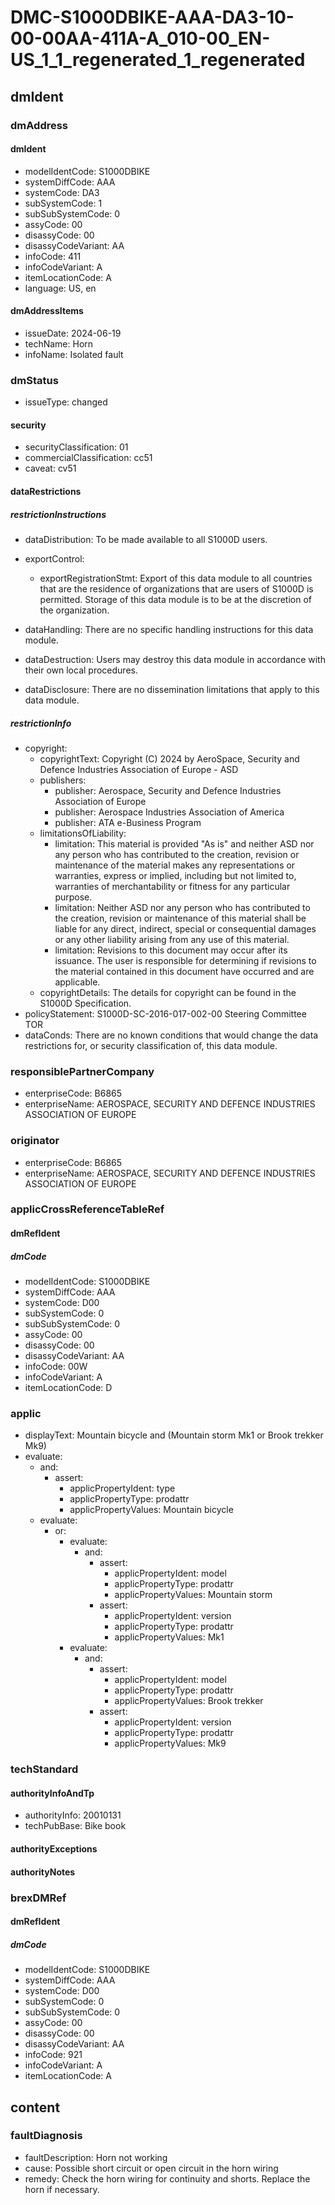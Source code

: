# DMC-S1000DBIKE-AAA-DA3-10-00-00AA-411A-A_010-00_EN-US_1_1_regenerated_1_regenerated

## dmIdent

### dmAddress

#### dmIdent

*   modelIdentCode: S1000DBIKE
*   systemDiffCode: AAA
*   systemCode: DA3
*   subSystemCode: 1
*   subSubSystemCode: 0
*   assyCode: 00
*   disassyCode: 00
*   disassyCodeVariant: AA
*   infoCode: 411
*   infoCodeVariant: A
*   itemLocationCode: A
*   language: US, en

#### dmAddressItems

*   issueDate: 2024-06-19
*   techName: Horn
*   infoName: Isolated fault

### dmStatus

*   issueType: changed

#### security

*   securityClassification: 01
*   commercialClassification: cc51
*   caveat: cv51

#### dataRestrictions

##### restrictionInstructions

*   dataDistribution: To be made available to all S1000D users.

*   exportControl:
    *   exportRegistrationStmt: Export of this data module to all countries that are the residence of organizations that are users of S1000D is permitted. Storage of this data module is to be at the discretion of the organization.

*   dataHandling: There are no specific handling instructions for this data module.
*   dataDestruction: Users may destroy this data module in accordance with their own local procedures.
*   dataDisclosure: There are no dissemination limitations that apply to this data module.

##### restrictionInfo

*   copyright:
    *   copyrightText: Copyright (C) 2024 by AeroSpace, Security and Defence Industries Association of Europe - ASD
    *   publishers:
        *   publisher: Aerospace, Security and Defence Industries Association of Europe
        *   publisher: Aerospace Industries Association of America
        *   publisher: ATA e-Business Program
    *   limitationsOfLiability:
        *   limitation: This material is provided "As is" and neither ASD nor any person who has contributed to the creation, revision or maintenance of the material makes any representations or warranties, express or implied, including but not limited to, warranties of merchantability or fitness for any particular purpose.
        *   limitation: Neither ASD nor any person who has contributed to the creation, revision or maintenance of this material shall be liable for any direct, indirect, special or consequential damages or any other liability arising from any use of this material.
        *   limitation: Revisions to this document may occur after its issuance. The user is responsible for determining if revisions to the material contained in this document have occurred and are applicable.
    *   copyrightDetails: The details for copyright can be found in the S1000D Specification.
*   policyStatement: S1000D-SC-2016-017-002-00 Steering Committee TOR
*   dataConds: There are no known conditions that would change the data restrictions for, or security classification of, this data module.

### responsiblePartnerCompany

*   enterpriseCode: B6865
*   enterpriseName: AEROSPACE, SECURITY AND DEFENCE INDUSTRIES ASSOCIATION OF EUROPE

### originator

*   enterpriseCode: B6865
*   enterpriseName: AEROSPACE, SECURITY AND DEFENCE INDUSTRIES ASSOCIATION OF EUROPE

### applicCrossReferenceTableRef

#### dmRefIdent

##### dmCode

*   modelIdentCode: S1000DBIKE
*   systemDiffCode: AAA
*   systemCode: D00
*   subSystemCode: 0
*   subSubSystemCode: 0
*   assyCode: 00
*   disassyCode: 00
*   disassyCodeVariant: AA
*   infoCode: 00W
*   infoCodeVariant: A
*   itemLocationCode: D

### applic

*   displayText: Mountain bicycle and (Mountain storm Mk1 or Brook trekker Mk9)
*   evaluate:
    *   and:
        *   assert:
            *   applicPropertyIdent: type
            *   applicPropertyType: prodattr
            *   applicPropertyValues: Mountain bicycle
    *   evaluate:
        *   or:
            *   evaluate:
                *   and:
                    *   assert:
                        *   applicPropertyIdent: model
                        *   applicPropertyType: prodattr
                        *   applicPropertyValues: Mountain storm
                    *   assert:
                        *   applicPropertyIdent: version
                        *   applicPropertyType: prodattr
                        *   applicPropertyValues: Mk1
            *   evaluate:
                *   and:
                    *   assert:
                        *   applicPropertyIdent: model
                        *   applicPropertyType: prodattr
                        *   applicPropertyValues: Brook trekker
                    *   assert:
                        *   applicPropertyIdent: version
                        *   applicPropertyType: prodattr
                        *   applicPropertyValues: Mk9

### techStandard

#### authorityInfoAndTp

*   authorityInfo: 20010131
*   techPubBase: Bike book

#### authorityExceptions

#### authorityNotes

### brexDMRef

#### dmRefIdent

##### dmCode

*   modelIdentCode: S1000DBIKE
*   systemDiffCode: AAA
*   systemCode: D00
*   subSystemCode: 0
*   subSubSystemCode: 0
*   assyCode: 00
*   disassyCode: 00
*   disassyCodeVariant: AA
*   infoCode: 921
*   infoCodeVariant: A
*   itemLocationCode: A

## content

### faultDiagnosis

*   faultDescription: Horn not working
*   cause: Possible short circuit or open circuit in the horn wiring
*   remedy: Check the horn wiring for continuity and shorts. Replace the horn if necessary.